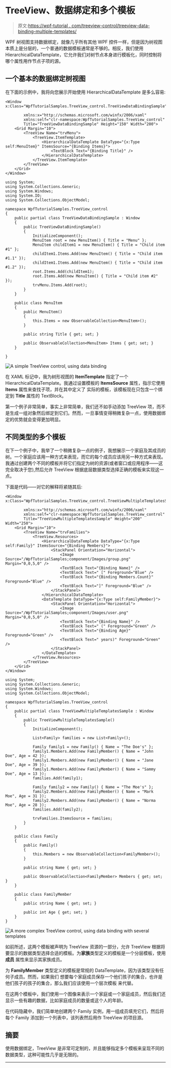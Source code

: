 # TreeView、数据绑定和多个模板

> 原文:[https://wpf-tutorial . com/treeview-control/treeview-data-binding-multiple-templates/](https://wpf-tutorial.com/treeview-control/treeview-data-binding-multiple-templates/)

WPF 树视图支持数据绑定，就像几乎所有其他 WPF 控件一样，但是因为树视图本质上是分层的，一个普通的数据模板通常是不够的。相反，我们使用 HierarchicalDataTemplate，它允许我们对树节点本身进行模板化，同时控制将哪个属性用作节点子项的源。

## 一个基本的数据绑定树视图

在下面的示例中，我将向您展示开始使用 HierarchicalDataTemplate 是多么容易:

```
<Window x:Class="WpfTutorialSamples.TreeView_control.TreeViewDataBindingSample"

        xmlns:x="http://schemas.microsoft.com/winfx/2006/xaml"
		xmlns:self="clr-namespace:WpfTutorialSamples.TreeView_control"
        Title="TreeViewDataBindingSample" Height="150" Width="200">
    <Grid Margin="10">
		<TreeView Name="trvMenu">
			<TreeView.ItemTemplate>
				<HierarchicalDataTemplate DataType="{x:Type self:MenuItem}" ItemsSource="{Binding Items}">
					<TextBlock Text="{Binding Title}" />
				</HierarchicalDataTemplate>
			</TreeView.ItemTemplate>
		</TreeView>
	</Grid>
</Window>
```

```
using System;
using System.Collections.Generic;
using System.Windows;
using System.IO;
using System.Collections.ObjectModel;

namespace WpfTutorialSamples.TreeView_control
{
	public partial class TreeViewDataBindingSample : Window
	{
		public TreeViewDataBindingSample()
		{
			InitializeComponent();
			MenuItem root = new MenuItem() { Title = "Menu" };
			MenuItem childItem1 = new MenuItem() { Title = "Child item #1" };
			childItem1.Items.Add(new MenuItem() { Title = "Child item #1.1" });
			childItem1.Items.Add(new MenuItem() { Title = "Child item #1.2" });
			root.Items.Add(childItem1);
			root.Items.Add(new MenuItem() { Title = "Child item #2" });
			trvMenu.Items.Add(root);
		}
	}

	public class MenuItem
	{
		public MenuItem()
		{
			this.Items = new ObservableCollection<MenuItem>();
		}

		public string Title { get; set; }

		public ObservableCollection<MenuItem> Items { get; set; }
	}

}
```

![](../Images/d836ced5e5858e542c1787ba6271658b.png "A simple TreeView control, using data binding") <input type="hidden" name="IL_IN_ARTICLE">

在 XAML 标记中，我为树形视图的 **ItemTemplate** 指定了一个 HierarchicalDataTemplate。我通过设置模板的 **ItemsSource** 属性，指示它使用 **Items** 属性来查找子项，并在其中定义了 实际的模板，该模板现在只包含一个绑定到 **Title** 属性的 TextBlock。

第一个例子非常简单，事实上非常简单，我们还不如手动添加 TreeView 项，而不是生成一组对象然后绑定到它们。然而，一旦事情变得稍微复杂一点，使用数据绑定的优势就会变得更加明显。

## 不同类型的多个模板

在下一个例子中，我举了一个稍微复杂一点的例子，我想展示一个家庭及其成员的树。一个家庭应该用一种方式来表现，而它的每个成员应该用另一种方式来表现。我通过创建两个不同的模板并将它们指定为树的资源(或者窗口或应用程序——这完全取决于您),然后允许 TreeView 根据底层数据类型选择正确的模板来实现这一点。

下面是代码——对它的解释将紧随其后:

```
<Window x:Class="WpfTutorialSamples.TreeView_control.TreeViewMultipleTemplatesSample"

        xmlns:x="http://schemas.microsoft.com/winfx/2006/xaml"
		xmlns:self="clr-namespace:WpfTutorialSamples.TreeView_control"
        Title="TreeViewMultipleTemplatesSample" Height="200" Width="250">
	<Grid Margin="10">
		<TreeView Name="trvFamilies">
			<TreeView.Resources>
				<HierarchicalDataTemplate DataType="{x:Type self:Family}" ItemsSource="{Binding Members}">
					<StackPanel Orientation="Horizontal">
						<Image Source="/WpfTutorialSamples;component/Images/group.png" Margin="0,0,5,0" />
						<TextBlock Text="{Binding Name}" />
						<TextBlock Text=" [" Foreground="Blue" />
						<TextBlock Text="{Binding Members.Count}" Foreground="Blue" />
						<TextBlock Text="]" Foreground="Blue" />
					</StackPanel>
				</HierarchicalDataTemplate>
				<DataTemplate DataType="{x:Type self:FamilyMember}">
					<StackPanel Orientation="Horizontal">
						<Image Source="/WpfTutorialSamples;component/Images/user.png" Margin="0,0,5,0" />
						<TextBlock Text="{Binding Name}" />
						<TextBlock Text=" (" Foreground="Green" />
						<TextBlock Text="{Binding Age}" Foreground="Green" />
						<TextBlock Text=" years)" Foreground="Green" />
					</StackPanel>
				</DataTemplate>
			</TreeView.Resources>
		</TreeView>
	</Grid>
</Window>
```

```
using System;
using System.Collections.Generic;
using System.Windows;
using System.Collections.ObjectModel;

namespace WpfTutorialSamples.TreeView_control
{
	public partial class TreeViewMultipleTemplatesSample : Window
	{
		public TreeViewMultipleTemplatesSample()
		{
			InitializeComponent();

			List<Family> families = new List<Family>();

			Family family1 = new Family() { Name = "The Doe's" };
			family1.Members.Add(new FamilyMember() { Name = "John Doe", Age = 42 });
			family1.Members.Add(new FamilyMember() { Name = "Jane Doe", Age = 39 });
			family1.Members.Add(new FamilyMember() { Name = "Sammy Doe", Age = 13 });
			families.Add(family1);

			Family family2 = new Family() { Name = "The Moe's" };
			family2.Members.Add(new FamilyMember() { Name = "Mark Moe", Age = 31 });
			family2.Members.Add(new FamilyMember() { Name = "Norma Moe", Age = 28 });
			families.Add(family2);

			trvFamilies.ItemsSource = families;
		}
	}

	public class Family
	{
		public Family()
		{
			this.Members = new ObservableCollection<FamilyMember>();
		}

		public string Name { get; set; }

		public ObservableCollection<FamilyMember> Members { get; set; }
	}

	public class FamilyMember
	{
		public string Name { get; set; }

		public int Age { get; set; }
	}
}
```

![](../Images/f13dcb5b0589eb1c4414542ee4c70241.png "A more complex TreeView control, using data binding with several templates")

如前所述，这两个模板被声明为 TreeView 资源的一部分，允许 TreeView 根据将要显示的数据类型选择合适的模板。为**家族**类型定义的模板是一个分层模板，使用**成员** 属性来显示其家族成员。

为 **FamilyMember** 类型定义的模板是常规的 DataTemplate，因为该类型没有任何子成员。然而，如果我们 想要每个家庭成员保存一个他们孩子的集合，也许是他们孩子的孩子的集合，那么我们应该使用一个层次模板 来代替。

在这两个模板中，我们使用一个图像来表示一个家庭或一个家庭成员，然后我们还显示一些有趣的数据，比如家庭成员的数量或这个人的年龄。

在代码隐藏中，我们简单地创建两个 Family 实例，用一组成员填充它们，然后将每个 Family 添加到一个列表中，该列表然后用作 TreeView 的项目源。

## 摘要

使用数据绑定，TreeView 是非常可定制的，并且能够指定多个模板来呈现不同的数据类型，这种可能性几乎是无限的。

* * *